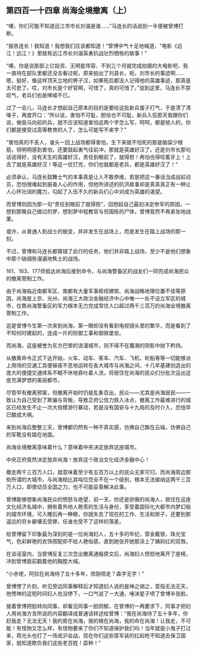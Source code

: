 ## 第四百一十四章 尚海全境撤离（上）
“噢，你们可能不知道远江市市长刘谐是谁……”马连长的话说到一半便被曾博打断。

“报告连长！我知道！我想我们应该都知道！”曾博中气十足地喊道，“电影《远江！远江！》里就有远江市长刘谐英勇抗战壮烈牺牲的故事！”

“噢，你是说那部上亿投资、无明星阵容、不到三个月就完成拍摄的大电影吧，我一直待在部队里都还没去看过呢，原来拍出了刘县长，呃，刘市长的事迹啊……嗯，挺好，像这样顶天立地的男子汉，如果死后都没人记得他的英雄事迹，那真是太可悲了。哎，刘市长是个好官啊，可惜了，真的可惜了。”说到这里，马连长不禁叹气，老兵们也是唏嘘不已。

过了一会儿，马连长才想起自己原本的目的是要给这批新兵蛋子打气，于是清了清嗓子，再度开口：“所以说，害怕不可耻，胆怯也不可耻，新兵入伍那天我跟你们说，做我马向前的兵，就不应该知道害怕这两个字怎么写，呵呵，都是唬人的，你们都是接受过高等教育的人了，怎么可能写不来字？”

“害怕真的不丢人，谁头一回上战场都得害怕，生下来就不怕死的那是脑袋少根筋，但明明感到害怕，还要鼓起勇气往前冲，那就是英雄好汉了。还是刘市长那句话说得好，没有天生的英雄好汉，责任到眼前了，就得担！再怕也得咬着牙上！上去了就是英雄好汉！等这一仗打完，你们也就都是老兵，都是英雄好汉了！”

必须承认，马连长鼓舞士气的本事真是让人不敢恭维，若是把这一番话当成战前动员，恐怕很难起到振奋人心的作用，但他所讲述的抗洪故事却是真真真正有一种让人心怀壮阔的魔力，勾起了入伍不久的新兵们心中对成为英雄的渴望。

而曾博则因为那一句“责任到眼前了就得担”，回想起自己最初决定参军的原因，一想到那晚自己做过的梦，想到梦中程教官与但国栋的尸体，曾博竟然不再紧张地战栗。

或许，从普通人到战士的蜕变，并非发生在战场上，而是发生在踏上战场的那一刻。

不过，曾博和马连长都猜错了此行的任务，他们并非踏上战场，至少不是他们想象中那个硝烟弥漫遍地焦土的战场。

161、163、177师抵达尚海后接到命令，与尚海警备区的战友们一同完成尚海民众的撤离管制工作。

由于尚海临近南都军区、南都有大量军事枢纽建筑、尚海战略地理位置不佳等原因，尚海是上京、光州、尚海三大政治金融经济中心中唯一一处不设立军区的城市，仅靠尚海警备区的军力根本无力完成常住人口超过两千三百万的尚海全境撤离管制工作。

这是曾博今生第一次来到尚海，第一眼却没有看到电视镜头里的繁华，而是看到了不知何时建起的，连成一片的防御工事和钢铁堡垒。

而尚海，这座被誉为东方巴黎的浪漫城市，则不得不在魔潮的阴影中抛下矜持。

从撤离命令正式下达开始，火车、动车、客车、汽车、飞机、轮船等等一切能够派上用场的交通工具便昼夜不息地运转在各大城市与尚海之间，十几年基建创造出的庞大的便捷交通体系不眠不休地吞吐着人流，将居住在尚海的民众们分批次运出这座充满梦想的美丽都市。

尽管早有撤离预案，但撤离开始时仍是乱象百出，民众——尤其是尚海居民——一致认为自己受到了欺骗与背叛，导致正府公信力跌入冰点，撤离工作最难进行的城区已经发生不止一次大规模游行暴动，若是没有国安与十九局的及时介入，恐怕早已酿成大祸。

来到尚海后整整三天，曾博都仍然有一种不真实感，仿佛自己飘在云端，仿佛自己的军靴没有踏在地面。

尚海全境撤离意味着什么？意味着中央决定放弃这座城市。

中央正府竟然决定放弃尚海！放弃这个政治文化经济金融中心！

撤走两千三百万人口，就意味着至少有五百万以上的民众无家可归，而尚海周边那些所谓的大城市，与尚海相比其吨位完全不在一个级别，根本无法接纳这两千三百万人口，即使动员全国之力，也不可能妥善解决此事。

曾博能够想象尚海民众的愤怒与绝望，前一天，你还是骄傲的尚海人，居住在这座文化经济名城中，拥有着外地人艳羡的生活与身份，享受着国际化大都市内梦幻般的城市环境，可入睡后再一睁眼，你就失去了现在的工作、生活和房子，还要到那遥远的穷乡僻壤去受罪，任谁也受不了这样的落差。

给曾博留下印象最为深刻的是一位尚海妇人，五十多的年纪，穿金戴银，珠光宝气，色彩鲜艳的衣饰搭配却不给人艳俗感，直到她张开她那涂上了姨妈红的双唇。

在谈话室内，当曾博反复三次念出撤离通报原文后，尚海妇人愤怒地离开了座椅，冲到曾博面前戳着他的胸膛大喊。

“小赤佬，阿拉在尚海待了五十多年，侬刚唔走？森字无字！”

曾博愣了片刻，听见旁边同事解释后才知道妇人说的是神之胡之，意指无法无天，他愣神的这短时间妇人也没停下，一口气说了一大通，唾沫星子喷了曾博半张脸。

接着曾博把脸转向同事，却看见同事一脸阴郁，在曾博的一再要求下，同事才把妇人用尚海方言所说的内容翻译成普通话转述给曾博：“我在尚海待了五十多年，你赶我走？无法无天！我的房在尚海，我的根在尚海，我的命在尚海！让我走，不可能！有怪物又怎么样，有怪物要来了你们不知道保护我们吗！当年就是小鬼子打过来，蒋光头也打了一场淞沪会战，现在你们这些穿军装的扛起枪不知道去保卫国家，就知道欺负我们这些老百姓！孬种！”

